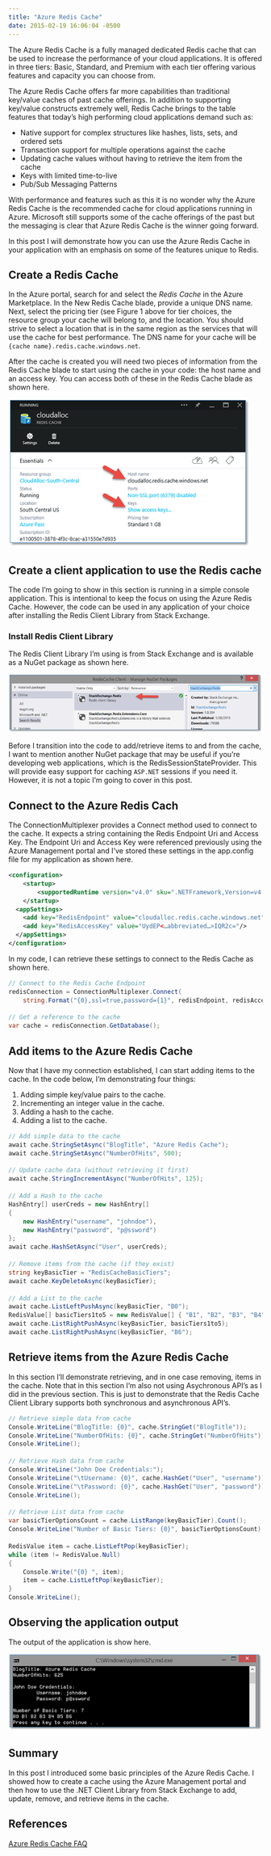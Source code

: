 ```yaml
---
title: "Azure Redis Cache"
date: 2015-02-19 16:06:04 -0500
---
```


The Azure Redis Cache is a fully managed dedicated Redis cache that can be used to increase the performance of your cloud applications. It is offered in three tiers: Basic, Standard, and Premium with each tier offering various features and capacity you can choose from.

The Azure Redis Cache offers far more capabilities than traditional key/value caches of past cache offerings. In addition to supporting key/value constructs extremely well, Redis Cache brings to the table features that today’s high performing cloud applications demand such as:

* Native support for complex structures like hashes, lists, sets, and ordered sets
* Transaction support for multiple operations against the cache
* Updating cache values without having to retrieve the item from the cache
* Keys with limited time-to-live
* Pub/Sub Messaging Patterns

With performance and features such as this it is no wonder why the Azure Redis Cache is the recommended cache for cloud applications running in Azure. Microsoft still supports some of the cache offerings of the past but the messaging is clear that Azure Redis Cache is the winner going forward.

In this post I will demonstrate how you can use the Azure Redis Cache in your application with an emphasis on some of the features unique to Redis.

## Create a Redis Cache ##

In the Azure portal, search for and select the *Redis Cache* in the Azure Marketplace.  In the New Redis Cache blade, provide a unique DNS name. Next, select the pricing tier (see Figure 1 above for tier choices, the resource group your cache will belong to, and the location. You should strive to select a location that is in the same region as the services that will use the cache for best performance. The DNS name for your cache will be `{cache name}.redis.cache.windows.net`.

After the cache is created you will need two pieces of information from the Redis Cache blade to start using the cache in your code: the host name and an access key. You can access both of these in the Redis Cache blade as shown here.

![Redis Cache Blade](/assets/img/azure-redis-cache-01.png)

## Create a client application to use the Redis cache ##

The code I’m going to show in this section is running in a simple console application. This is intentional to keep the focus on using the Azure Redis Cache. However, the code can be used in any application of your choice after installing the Redis Client Library from Stack Exchange.

### Install Redis Client Library ###

The Redis Client Library I’m using is from Stack Exchange and is available as a NuGet package as shown here.

![Redis Client Library](/assets/img/azure-redis-cache-02.png)

Before I transition into the code to add/retrieve items to and from the cache, I want to mention another NuGet package that may be useful if you’re developing web applications, which is the RedisSessionStateProvider. This will provide easy support for caching `ASP.NET` sessions if you need it. However, it is not a topic I’m going to cover in this post.

## Connect to the Azure Redis Cach ##

The ConnectionMultiplexer provides a Connect method used to connect to the cache. It expects a string containing the Redis Endpoint Uri and Access Key. The Endpoint Uri and Access Key were referenced previously using the Azure Management portal and I’ve stored these settings in the app.config file for my application as shown here.

```xml
<configuration>
    <startup>
        <supportedRuntime version="v4.0" sku=".NETFramework,Version=v4.5" />
    </startup>
  <appSettings>
    <add key="RedisEndpoint" value="cloudalloc.redis.cache.windows.net"/>
    <add key="RedisAccessKey" value="UydEP<…abbreviated…>IQR2c="/>
  </appSettings>
</configuration>
```

In my code, I can retrieve these settings to connect to the Redis Cache as shown here.

```c#
// Connect to the Redis Cache Endpoint
redisConnection = ConnectionMultiplexer.Connect(
    string.Format("{0},ssl=true,password={1}", redisEndpoint, redisAccessKey));
 
// Get a reference to the cache
var cache = redisConnection.GetDatabase();
```

## Add items to the Azure Redis Cache ##

Now that I have my connection established, I can start adding items to the cache. In the code below, I’m demonstrating four things:

1. Adding simple key/value pairs to the cache.
2. Incrementing an integer value in the cache.
3. Adding a hash to the cache.
4. Adding a list to the cache.

```c#
// Add simple data to the cache
await cache.StringSetAsync("BlogTitle", "Azure Redis Cache");
await cache.StringSetAsync("NumberOfHits", 500);
 
// Update cache data (without retrieving it first)
await cache.StringIncrementAsync("NumberOfHits", 125);
 
// Add a Hash to the cache
HashEntry[] userCreds = new HashEntry[]
{
    new HashEntry("username", "johndoe"),
    new HashEntry("password", "p@ssword")
};
await cache.HashSetAsync("User", userCreds);
 
// Remove items from the cache (if they exist)
string keyBasicTier = "RedisCacheBasicTiers";
await cache.KeyDeleteAsync(keyBasicTier);
 
// Add a List to the cache
await cache.ListLeftPushAsync(keyBasicTier, "B0");
RedisValue[] basicTiers1to5 = new RedisValue[] { "B1", "B2", "B3", "B4", "B5"};
await cache.ListRightPushAsync(keyBasicTier, basicTiers1to5);
await cache.ListRightPushAsync(keyBasicTier, "B6");
```

## Retrieve items from the Azure Redis Cache ##

In this section I’ll demonstrate retrieving, and in one case removing, items in the cache. Note that in this section I’m also not using Asychronous API’s as I did in the previous section. This is just to demonstrate that the Redis Cache Client Library supports both synchronous and asynchronous API’s.

```c#
// Retrieve simple data from cache
Console.WriteLine("BlogTitle: {0}", cache.StringGet("BlogTitle"));
Console.WriteLine("NumberOfHits: {0}", cache.StringGet("NumberOfHits"));
Console.WriteLine();
 
// Retrieve Hash data from cache
Console.WriteLine("John Doe Credentials:");
Console.WriteLine("\tUsername: {0}", cache.HashGet("User", "username"));
Console.WriteLine("\tPassword: {0}", cache.HashGet("User", "password"));
Console.WriteLine();
 
// Retrieve List data from cache
var basicTierOptionsCount = cache.ListRange(keyBasicTier).Count();
Console.WriteLine("Number of Basic Tiers: {0}", basicTierOptionsCount);
 
RedisValue item = cache.ListLeftPop(keyBasicTier);
while (item != RedisValue.Null)
{
    Console.Write("{0} ", item);
    item = cache.ListLeftPop(keyBasicTier);
}
Console.WriteLine();
```

## Observing the application output ##
 
The output of the application is show here.

![Application Output](/assets/img/azure-redis-cache-03.png)

## Summary ##

In this post I introduced some basic principles of the Azure Redis Cache. I showed how to create a cache using the Azure Management portal and then how to use the .NET Client Library from Stack Exchange to add, update, remove, and retrieve items in the cache.

## References ##

[Azure Redis Cache FAQ](https://docs.microsoft.com/en-us/azure/redis-cache/cache-faq)

